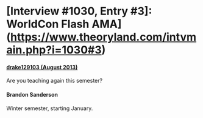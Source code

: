 # [Interview #1030, Entry #3]: WorldCon Flash AMA](https://www.theoryland.com/intvmain.php?i=1030#3)

#### [drake129103 (August 2013)](http://www.reddit.com/r/Fantasy/comments/1lhf1e/worldcon_flash_ama_brandon_sanderson/cbz8zd6)

Are you teaching again this semester?

#### Brandon Sanderson

Winter semester, starting January.

